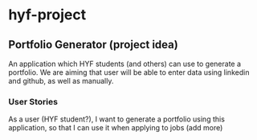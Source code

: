 # hyf-project

## Portfolio Generator (project idea)

An application which HYF students (and others) can use to generate a portfolio. We are aiming that user will be able to enter data using linkedin and github, as well as manually. 

### User Stories

As a user (HYF student?), I want to generate a portfolio using this application, so that I can use it when applying to jobs
(add more)
